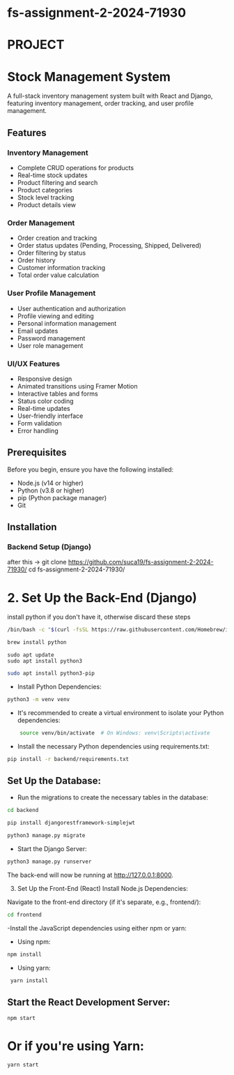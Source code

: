 # fs-assignment-2-2024-71930

# PROJECT

# Stock Management System

A full-stack inventory management system built with React and Django, featuring inventory management, order tracking, and user profile management.

## Features

### Inventory Management
- Complete CRUD operations for products
- Real-time stock updates
- Product filtering and search
- Product categories
- Stock level tracking
- Product details view

### Order Management
- Order creation and tracking
- Order status updates (Pending, Processing, Shipped, Delivered)
- Order filtering by status
- Order history
- Customer information tracking
- Total order value calculation

### User Profile Management
- User authentication and authorization
- Profile viewing and editing
- Personal information management
- Email updates
- Password management
- User role management

### UI/UX Features
- Responsive design
- Animated transitions using Framer Motion
- Interactive tables and forms
- Status color coding
- Real-time updates
- User-friendly interface
- Form validation
- Error handling

## Prerequisites

Before you begin, ensure you have the following installed:
- Node.js (v14 or higher)
- Python (v3.8 or higher)
- pip (Python package manager)
- Git

## Installation

### Backend Setup (Django)

after this ->  git clone <https://github.com/suca19/fs-assignment-2-2024-71930/>
cd fs-assignment-2-2024-71930/

# 2. Set Up the Back-End (Django)

install python if you don't have it, otherwise discard these steps 

```bash
/bin/bash -c "$(curl -fsSL https://raw.githubusercontent.com/Homebrew/install/HEAD/install.sh)"
```

```bash
brew install python
```

```
sudo apt update
sudo apt install python3
```
```bash
sudo apt install python3-pip
```

- Install Python Dependencies:

```bash
python3 -m venv venv
```

- It's recommended to create a virtual environment to isolate your Python dependencies:

```bash
    source venv/bin/activate  # On Windows: venv\Scripts\activate
```

- Install the necessary Python dependencies using requirements.txt:

```bash
pip install -r backend/requirements.txt
```
## Set Up the Database:

- Run the migrations to create the necessary tables in the database:

```bash
cd backend
```

```bash
pip install djangorestframework-simplejwt
 ```

```bash
python3 manage.py migrate
```
- Start the Django Server:

```bash
python3 manage.py runserver
```

The back-end will now be running at http://127.0.0.1:8000.

3. Set Up the Front-End (React)
Install Node.js Dependencies:

Navigate to the front-end directory (if it's separate, e.g., frontend/):

```bash
cd frontend
```

-Install the JavaScript dependencies using either npm or yarn:

- Using npm:
    
```bash
npm install
```

- Using yarn:

```bash
 yarn install
 ```

## Start the React Development Server:

```bash
npm start   
```

# Or if you're using Yarn: 

 ```bash
yarn start
```

